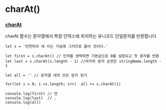 # charAt()

### [charAt](https://developer.mozilla.org/ko/docs/Web/JavaScript/Reference/Global_Objects/String/charAt)
charAt 함수는 문자열에서 특정 인덱스에 위치하는  유니코드 단일문자를 반환합니다

```
let s = '만천하의 새 이는 가슴에 그러므로 들어 것이다.'

let first = s.charAt() // 인자를 생략하면 기본값으로 0를 설정되고 첫 문자를 반환
let last = s.charAt(s.length - 1) //마지막 문자 순번은 stringName.length - 1

let all = '' // 문자열 내의 모든 문자 얻기

for(let i = 0; i <s.length; i++)  all += s.charAt(i)

console.log(first) // 만
console.log(last)  // .
console.log(all)

```